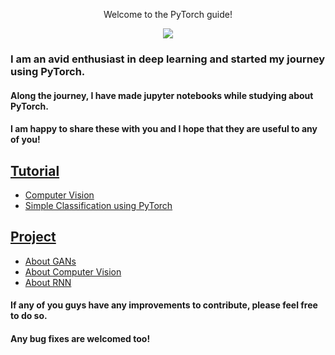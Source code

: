 <p align='center'> Welcome to the PyTorch guide!</p>
<p align="center">
  <a href="https://skillicons.dev">
    <img src="https://skillicons.dev/icons?i=pytorch" />
  </a>
</p>


### I am an avid enthusiast in deep learning and started my journey using PyTorch.
#### Along the journey, I have made jupyter notebooks while studying about PyTorch.
#### I am happy to share these with you and I hope that they are useful to any of you!

## [**Tutorial**](https://github.com/vanilladucky/PyTorch_Guide/tree/main/Tutorial)
  * [Computer Vision](https://github.com/vanilladucky/PyTorch_Guide/blob/main/Tutorial/PyTorch%20Computer%20Vision.ipynb)
  * [Simple Classification using PyTorch](https://github.com/vanilladucky/PyTorch_Guide/blob/main/Tutorial/PyTorch%20Neural%20Network%20Classification.ipynb)

## [**Project**](https://github.com/vanilladucky/PyTorch_Guide/tree/main/Projects)
  * [About GANs](https://github.com/vanilladucky/PyTorch_Guide/tree/main/Projects/GANs)
  * [About Computer Vision](https://github.com/vanilladucky/PyTorch_Guide/tree/main/Projects/CNN)
  * [About RNN](https://github.com/vanilladucky/PyTorch_Guide/tree/main/Projects/RNN)

#### If any of you guys have any improvements to contribute, please feel free to do so. 
#### Any bug fixes are welcomed too!
